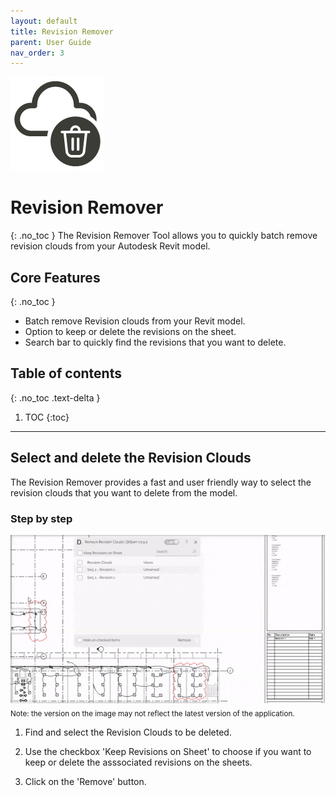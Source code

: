 ```yaml
---
layout: default
title: Revision Remover
parent: User Guide
nav_order: 3
---
```


![DiStem Revision Remover - Easily delete revision clouds from your Revit model.](../../assets\images\RevisionCloudsRemover\RevisionCloudRemover32_x150.png)  


# Revision Remover
{: .no_toc }
The Revision Remover Tool allows you to quickly batch remove revision clouds from your Autodesk Revit model.

## Core Features
{: .no_toc }
- Batch remove Revision clouds from your Revit model.
- Option to keep or delete the revisions on the sheet.
- Search bar to quickly find the revisions that you want to delete. 

## Table of contents
{: .no_toc .text-delta }

1. TOC
{:toc}

---

## Select and delete the Revision Clouds

The Revision Remover provides a fast and user friendly way to select the revision clouds that you want to delete from the model.

### Step by step 

![DiStem Revision Remover - step by step](../../assets\images\RevisionCloudsRemover\RevisionCloudRemover.gif)  
<sub>Note: the version on the image may not reflect the latest version of the application.</sub>


1. Find and select the Revision Clouds to be deleted.

2. Use the checkbox 'Keep Revisions on Sheet' to choose if you want to keep or delete the asssociated revisions on the sheets.

3. Click on the 'Remove' button.